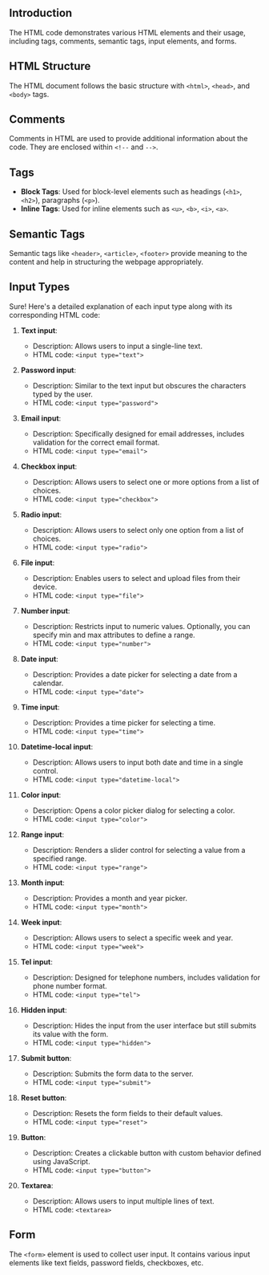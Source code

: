 ## Introduction

The HTML code demonstrates various HTML elements and their usage, including tags, comments, semantic tags, input elements, and forms.

## HTML Structure

The HTML document follows the basic structure with `<html>`, `<head>`, and `<body>` tags.

## Comments

Comments in HTML are used to provide additional information about the code. They are enclosed within `<!--` and `-->`.

## Tags

- **Block Tags**: Used for block-level elements such as headings (`<h1>`, `<h2>`), paragraphs (`<p>`).
- **Inline Tags**: Used for inline elements such as `<u>`, `<b>`, `<i>`, `<a>`.

## Semantic Tags

Semantic tags like `<header>`, `<article>`, `<footer>` provide meaning to the content and help in structuring the webpage appropriately.

## Input Types

Sure! Here's a detailed explanation of each input type along with its corresponding HTML code:

1. **Text input**: 
   - Description: Allows users to input a single-line text.
   - HTML code: `<input type="text">`

2. **Password input**: 
   - Description: Similar to the text input but obscures the characters typed by the user.
   - HTML code: `<input type="password">`

3. **Email input**: 
   - Description: Specifically designed for email addresses, includes validation for the correct email format.
   - HTML code: `<input type="email">`

4. **Checkbox input**: 
   - Description: Allows users to select one or more options from a list of choices.
   - HTML code: `<input type="checkbox">`

5. **Radio input**: 
   - Description: Allows users to select only one option from a list of choices.
   - HTML code: `<input type="radio">`

6. **File input**: 
   - Description: Enables users to select and upload files from their device.
   - HTML code: `<input type="file">`

7. **Number input**: 
   - Description: Restricts input to numeric values. Optionally, you can specify min and max attributes to define a range.
   - HTML code: `<input type="number">`

8. **Date input**: 
   - Description: Provides a date picker for selecting a date from a calendar.
   - HTML code: `<input type="date">`

9. **Time input**: 
   - Description: Provides a time picker for selecting a time.
   - HTML code: `<input type="time">`

10. **Datetime-local input**: 
    - Description: Allows users to input both date and time in a single control.
    - HTML code: `<input type="datetime-local">`

11. **Color input**: 
    - Description: Opens a color picker dialog for selecting a color.
    - HTML code: `<input type="color">`

12. **Range input**: 
    - Description: Renders a slider control for selecting a value from a specified range.
    - HTML code: `<input type="range">`

13. **Month input**: 
    - Description: Provides a month and year picker.
    - HTML code: `<input type="month">`

14. **Week input**: 
    - Description: Allows users to select a specific week and year.
    - HTML code: `<input type="week">`

15. **Tel input**: 
    - Description: Designed for telephone numbers, includes validation for phone number format.
    - HTML code: `<input type="tel">`

16. **Hidden input**: 
    - Description: Hides the input from the user interface but still submits its value with the form.
    - HTML code: `<input type="hidden">`

17. **Submit button**: 
    - Description: Submits the form data to the server.
    - HTML code: `<input type="submit">`

18. **Reset button**: 
    - Description: Resets the form fields to their default values.
    - HTML code: `<input type="reset">`

19. **Button**: 
    - Description: Creates a clickable button with custom behavior defined using JavaScript.
    - HTML code: `<input type="button">`

20. **Textarea**: 
    - Description: Allows users to input multiple lines of text.
    - HTML code: `<textarea>`

## Form

The `<form>` element is used to collect user input. It contains various input elements like text fields, password fields, checkboxes, etc.
